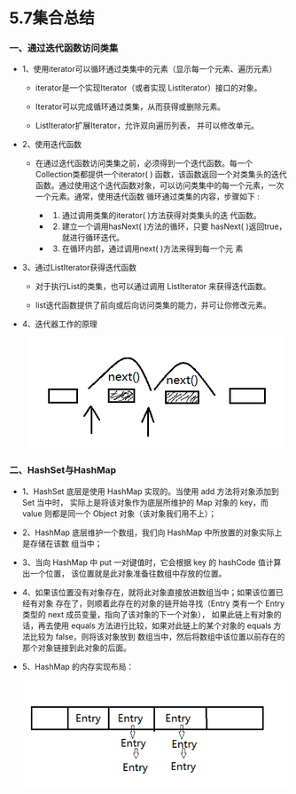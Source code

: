 # 5.7集合总结

### 一、通过迭代函数访问类集

* 1、使用iterator可以循环通过类集中的元素（显示每一个元素、遍历元素）

    * iterator是一个实现Iterator（或者实现 ListIterator）接口的对象。
    
    * Iterator可以完成循环通过类集，从而获得或删除元素。 
    
    * ListIterator扩展Iterator，允许双向遍历列表， 并可以修改单元。

* 2、使用迭代函数

    * 在通过迭代函数访问类集之前，必须得到一个迭代函数。每一个Collection类都提供一个iterator( ) 函数，该函数返回一个对类集头的迭代函数。通过使用这个迭代函数对象，可以访问类集中的每一个元素，一次一个元素。通常，使用迭代函数 循环通过类集的内容，步骤如下 :
    
        * 1. 通过调用类集的iterator( )方法获得对类集头的迭 代函数。 
    
        * 2. 建立一个调用hasNext( )方法的循环，只要 hasNext( )返回true，就进行循环迭代。 
    
        * 3. 在循环内部，通过调用next( )方法来得到每一个元 素

* 3、通过ListIterator获得迭代函数

    * 对于执行List的类集，也可以通过调用 ListIterator 来获得迭代函数。
    
    * list迭代函数提供了前向或后向访问类集的能力，并可让你修改元素。

* 4、迭代器工作的原理

     <div align="center"><img src="./img/迭代器.png"></div>

### 二、HashSet与HashMap

* 1、HashSet 底层是使用 HashMap 实现的。当使用 add 方法将对象添加到 Set 当中时， 实际上是将该对象作为底层所维护的 Map 对象的 key，而 value 则都是同一个 Object 对象（该对象我们用不上）； 

* 2、HashMap 底层维护一个数组，我们向 HashMap 中所放置的对象实际上是存储在该数 组当中； 

* 3、当向 HashMap 中 put 一对键值时，它会根据 key 的 hashCode 值计算出一个位置， 该位置就是此对象准备往数组中存放的位置。 

* 4、如果该位置没有对象存在，就将此对象直接放进数组当中；如果该位置已经有对象 存在了，则顺着此存在的对象的链开始寻找（Entry 类有一个 Entry 类型的 next 成员变量，指向了该对象的下一个对象）， 如果此链上有对象的话，再去使用 equals 方法进行比较，如果对此链上的某个对象的 equals 方法比较为 false，则将该对象放到 数组当中，然后将数组中该位置以前存在的那个对象链接到此对象的后面。 

* 5、HashMap 的内存实现布局： 

     <div align="center"><img src="./img/HashMap的内存实现布局.png"></div>


















